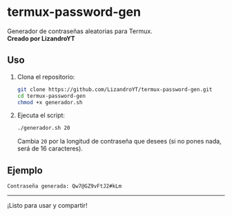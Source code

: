 # termux-password-gen

Generador de contraseñas aleatorias para Termux.  
**Creado por LizandroYT**

## Uso

1. Clona el repositorio:
   ```sh
   git clone https://github.com/LizandroYT/termux-password-gen.git
   cd termux-password-gen
   chmod +x generador.sh
   ```

2. Ejecuta el script:
   ```sh
   ./generador.sh 20
   ```
   Cambia `20` por la longitud de contraseña que desees (si no pones nada, será de 16 caracteres).

## Ejemplo

```
Contraseña generada: Qw7@GZ9vFtJ2#kLm
```

---

¡Listo para usar y compartir!
